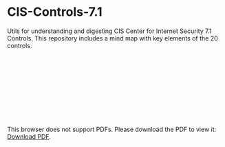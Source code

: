 # CIS-Controls-7.1
Utils for understanding and digesting CIS Center for Internet Security 7.1 Controls. This repository includes a mind map with key elements of the 20 controls.

<object data="https://github.com/michaelhidalgo/CIS-Controls-7.1/blob/master/mind-maps/CIS%20Controls%207.1.pdf" type="application/pdf" width="700px" height="700px">
    <embed src="https://github.com/michaelhidalgo/CIS-Controls-7.1/blob/master/mind-maps/CIS%20Controls%207.1.pdf">
        <p>This browser does not support PDFs. Please download the PDF to view it: <a href="https://github.com/michaelhidalgo/CIS-Controls-7.1/blob/master/mind-maps/CIS%20Controls%207.1.pdf">Download PDF</a>.</p>
    </embed>
</object>
